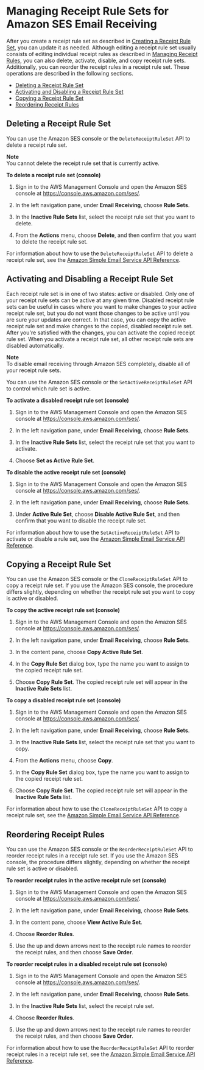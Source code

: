 # Managing Receipt Rule Sets for Amazon SES Email Receiving<a name="receiving-email-managing-receipt-rule-sets"></a>

After you create a receipt rule set as described in [Creating a Receipt Rule Set](receiving-email-receipt-rule-set.md), you can update it as needed\. Although editing a receipt rule set usually consists of editing individual receipt rules as described in [Managing Receipt Rules](receiving-email-managing-receipt-rules.md), you can also delete, activate, disable, and copy receipt rule sets\. Additionally, you can reorder the receipt rules in a receipt rule set\. These operations are described in the following sections\. 


+ [Deleting a Receipt Rule Set](#receiving-email-managing-receipt-rule-sets-delete)
+ [Activating and Disabling a Receipt Rule Set](#receiving-email-managing-receipt-rule-sets-enable-disable)
+ [Copying a Receipt Rule Set](#receiving-email-managing-receipt-rule-sets-copy)
+ [Reordering Receipt Rules](#receiving-email-managing-receipt-rule-sets-reorder)

## Deleting a Receipt Rule Set<a name="receiving-email-managing-receipt-rule-sets-delete"></a>

You can use the Amazon SES console or the `DeleteReceiptRuleSet` API to delete a receipt rule set\.

**Note**  
You cannot delete the receipt rule set that is currently active\.

**To delete a receipt rule set \(console\)**

1. Sign in to the AWS Management Console and open the Amazon SES console at [https://console\.aws\.amazon\.com/ses/](https://console.aws.amazon.com/ses/)\.

1. In the left navigation pane, under **Email Receiving**, choose **Rule Sets**\.

1. In the **Inactive Rule Sets** list, select the receipt rule set that you want to delete\.

1. From the **Actions** menu, choose **Delete**, and then confirm that you want to delete the receipt rule set\.

For information about how to use the `DeleteReceiptRuleSet` API to delete a receipt rule set, see the [Amazon Simple Email Service API Reference](http://docs.aws.amazon.com/ses/latest/APIReference/API_DeleteReceiptRuleSet.html)\.

## Activating and Disabling a Receipt Rule Set<a name="receiving-email-managing-receipt-rule-sets-enable-disable"></a>

Each receipt rule set is in one of two states: active or disabled\. Only one of your receipt rule sets can be active at any given time\. Disabled receipt rule sets can be useful in cases where you want to make changes to your active receipt rule set, but you do not want those changes to be active until you are sure your updates are correct\. In that case, you can copy the active receipt rule set and make changes to the copied, disabled receipt rule set\. After you're satisfied with the changes, you can activate the copied receipt rule set\. When you activate a receipt rule set, all other receipt rule sets are disabled automatically\.

**Note**  
To disable email receiving through Amazon SES completely, disable all of your receipt rule sets\.

You can use the Amazon SES console or the `SetActiveReceiptRuleSet` API to control which rule set is active\.

**To activate a disabled receipt rule set \(console\)**

1. Sign in to the AWS Management Console and open the Amazon SES console at [https://console\.aws\.amazon\.com/ses/](https://console.aws.amazon.com/ses/)\.

1. In the left navigation pane, under **Email Receiving**, choose **Rule Sets**\.

1. In the **Inactive Rule Sets** list, select the receipt rule set that you want to activate\.

1. Choose **Set as Active Rule Set**\.

**To disable the active receipt rule set \(console\)**

1. Sign in to the AWS Management Console and open the Amazon SES console at [https://console\.aws\.amazon\.com/ses/](https://console.aws.amazon.com/ses/)\.

1. In the left navigation pane, under **Email Receiving**, choose **Rule Sets**\.

1. Under **Active Rule Set**, choose **Disable Active Rule Set**, and then confirm that you want to disable the receipt rule set\.

For information about how to use the `SetActiveReceiptRuleSet` API to activate or disable a rule set, see the [Amazon Simple Email Service API Reference](http://docs.aws.amazon.com/ses/latest/APIReference/API_SetActiveReceiptRuleSet.html)\. 

## Copying a Receipt Rule Set<a name="receiving-email-managing-receipt-rule-sets-copy"></a>

You can use the Amazon SES console or the `CloneReceiptRuleSet` API to copy a receipt rule set\. If you use the Amazon SES console, the procedure differs slightly, depending on whether the receipt rule set you want to copy is active or disabled\.

**To copy the active receipt rule set \(console\)**

1. Sign in to the AWS Management Console and open the Amazon SES console at [https://console\.aws\.amazon\.com/ses/](https://console.aws.amazon.com/ses/)\.

1. In the left navigation pane, under **Email Receiving**, choose **Rule Sets**\.

1. In the content pane, choose **Copy Active Rule Set**\.

1. In the **Copy Rule Set** dialog box, type the name you want to assign to the copied receipt rule set\.

1. Choose **Copy Rule Set**\. The copied receipt rule set will appear in the **Inactive Rule Sets** list\.

**To copy a disabled receipt rule set \(console\)**

1. Sign in to the AWS Management Console and open the Amazon SES console at [https://console\.aws\.amazon\.com/ses/](https://console.aws.amazon.com/ses/)\.

1. In the left navigation pane, under **Email Receiving**, choose **Rule Sets**\.

1. In the **Inactive Rule Sets** list, select the receipt rule set that you want to copy\.

1. From the **Actions** menu, choose **Copy**\.

1. In the **Copy Rule Set** dialog box, type the name you want to assign to the copied receipt rule set\.

1. Choose **Copy Rule Set**\. The copied receipt rule set will appear in the **Inactive Rule Sets** list\.

For information about how to use the `CloneReceiptRuleSet` API to copy a receipt rule set, see the [Amazon Simple Email Service API Reference](http://docs.aws.amazon.com/ses/latest/APIReference/API_CloneReceiptRuleSet.html)\.

## Reordering Receipt Rules<a name="receiving-email-managing-receipt-rule-sets-reorder"></a>

You can use the Amazon SES console or the `ReorderReceiptRuleSet` API to reorder receipt rules in a receipt rule set\. If you use the Amazon SES console, the procedure differs slightly, depending on whether the receipt rule set is active or disabled\.

**To reorder receipt rules in the active receipt rule set \(console\)**

1. Sign in to the AWS Management Console and open the Amazon SES console at [https://console\.aws\.amazon\.com/ses/](https://console.aws.amazon.com/ses/)\.

1. In the left navigation pane, under **Email Receiving**, choose **Rule Sets**\.

1. In the content pane, choose **View Active Rule Set**\.

1. Choose **Reorder Rules**\.

1. Use the up and down arrows next to the receipt rule names to reorder the receipt rules, and then choose **Save Order**\.

**To reorder receipt rules in a disabled receipt rule set \(console\)**

1. Sign in to the AWS Management Console and open the Amazon SES console at [https://console\.aws\.amazon\.com/ses/](https://console.aws.amazon.com/ses/)\.

1. In the left navigation pane, under **Email Receiving**, choose **Rule Sets**\.

1. In the **Inactive Rule Sets** list, select the receipt rule set\.

1. Choose **Reorder Rules**\.

1. Use the up and down arrows next to the receipt rule names to reorder the receipt rules, and then choose **Save Order**\.

For information about how to use the `ReorderReceiptRuleSet` API to reorder receipt rules in a receipt rule set, see the [Amazon Simple Email Service API Reference](http://docs.aws.amazon.com/ses/latest/APIReference/API_ReorderReceiptRuleSet.html)\.